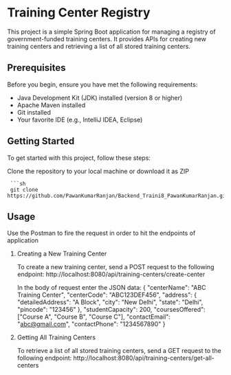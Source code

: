 # Training Center Registry

This project is a simple Spring Boot application for managing a registry of government-funded training centers. It provides APIs for creating new training centers and retrieving a list of all stored training centers.

## Prerequisites

Before you begin, ensure you have met the following requirements:

- Java Development Kit (JDK) installed (version 8 or higher)
- Apache Maven installed
- Git installed
- Your favorite IDE (e.g., IntelliJ IDEA, Eclipse)

## Getting Started

To get started with this project, follow these steps:

Clone the repository to your local machine or download it as ZIP

     ```sh
     git clone https://github.com/PawanKumarRanjan/Backend_Traini8_PawanKumarRanjan.git

## Usage

Use the Postman to fire the request in order to hit the endpoints of application

1. Creating a New Training Center

   To create a new training center, send a POST request to the following endpoint:
   http://localhost:8080/api/training-centers/create-center

   In the body of request enter the JSON data:
   {
      "centerName": "ABC Training Center",
      "centerCode": "ABC123DEF456",
      "address": {
        "detailedAddress": "A Block",
        "city": "New Delhi",
        "state": "Delhi",
        "pincode": "123456"
      },
      "studentCapacity": 200,
      "coursesOffered": ["Course A", "Course B", "Course C"],
      "contactEmail": "abc@gmail.com",
      "contactPhone": "1234567890"
   }

2. Getting All Training Centers

   To retrieve a list of all stored training centers, send a GET request to the following endpoint:
   http://localhost:8080/api/training-centers/get-all-centers
